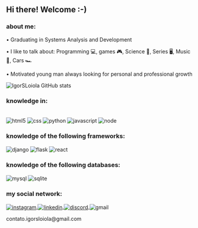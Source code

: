 ## Hi there! Welcome :-)
### about me:
<p>
• Graduating in Systems Analysis and Development
</p>
<p>
• I like to talk about: Programming 💻, games 🎮, Science 🚀, Series 🖥️, Music 🎼, Cars 🏎️
</p>
<p>
• Motivated young man always looking for personal and professional growth
</p>

<!--[![linkedin](https://img.shields.io/badge/LinkedIn-0077B5?style=for-the-badge&logo=linkedin&logoColor=white)](https://www.linkedin.com/in/igor-fernando-silva-loiola-60932a255/) -->
<!--[![instagram](https://img.shields.io/badge/Instagram-E4405F?style=for-the-badge&logo=instagram&logoColor=white)](https://www.instagram.com/igorf.ernando/) -->

![IgorSLoiola GitHub stats](https://github-readme-stats.vercel.app/api?username=IgorSLoiola&show_icons=true&theme=transparent)
### knowledge in:
<div style='display: inline_block'> <br/>
  <img align='center' alt='html5' src='https://img.shields.io/badge/HTML5-E34F26?style=for-the-badge&logo=html5&logoColor=white'/>
  <img align='center' alt='css' src='https://img.shields.io/badge/CSS3-1572B6?style=for-the-badge&logo=css3&logoColor=white'/>
  <img align='center' alt='python' src='https://img.shields.io/badge/Python-3776AB?style=for-the-badge&logo=python&logoColor=white'/>
  <img align='center' alt='javascript' src='https://img.shields.io/badge/JavaScript-F7DF1E?style=for-the-badge&logo=javascript&logoColor=black'/>
  <img align='center' alt='node' src='https://img.shields.io/badge/Node.js-43853D?style=for-the-badge&logo=node.js&logoColor=white'/>
  <h3>knowledge of the following frameworks:</h3>
  <img align='center' alt='django' src='https://img.shields.io/badge/Django-092E20?style=for-the-badge&logo=django&logoColor=white'/>
  <img align='center' alt='flask' src='https://img.shields.io/badge/Flask-000000?style=for-the-badge&logo=flask&logoColor=white'/>
  <img align='center' alt='react' src='https://img.shields.io/badge/React-20232A?style=for-the-badge&logo=react&logoColor=61DAFB'/>
  <h3>knowledge of the following databases:</h3>
  <img align='center' alt='mysql' src='https://img.shields.io/badge/MySQL-00000F?style=for-the-badge&logo=mysql&logoColor=white'/>
  <img align='center' alt='sqlite' src='https://img.shields.io/badge/SQLite-07405E?style=for-the-badge&logo=sqlite&logoColor=white'/>
  <h3>my social network:</h3>
  <a alt='profile_instagram' href='https://www.instagram.com/igorf.ernando/' target='_blank'>
    <img align='center' alt='instagram' src='https://img.shields.io/badge/Instagram-E4405F?style=for-the-badge&logo=instagram&logoColor=white' target='_blank'/>
  </a>
  <a alt='profile_linkedin' href='https://www.linkedin.com/in/igor-fernando-silva-loiola-60932a255/' target='_blank'>
    <img align='center' alt='linkedin' src='https://img.shields.io/badge/LinkedIn-0077B5?style=for-the-badge&logo=linkedin&logoColor=white' target='_blank'/>
  </a>
  <a alt='server_discord' href='https://discord.gg/3BqWcmnwh3' target='_blank'>
    <img align='center' alt='discord' src='https://img.shields.io/badge/Discord-7289DA?style=for-the-badge&logo=discord&logoColor=white'/>
  </a>  
  <img align='center' alt='gmail' src='https://img.shields.io/badge/Gmail-D14836?style=for-the-badge&logo=gmail&logoColor=white'/><p>contato.igorsloiola@gmail.com</p>
</div>

<!--
**IgorSLoiola/IgorSLoiola** is a ✨ _special_ ✨ repository because its `README.md` (this file) appears on your GitHub profile.

Here are some ideas to get you started:

- 🔭 I’m currently working on ...
- 🌱 I’m currently learning ...
- 👯 I’m looking to collaborate on ...
- 🤔 I’m looking for help with ...
- 💬 Ask me about ...
- 📫 How to reach me: ...
- 😄 Pronouns: ...
- ⚡ Fun fact: ...
-->
